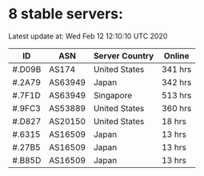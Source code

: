 # 8 stable servers:

Latest update at: Wed Feb 12 12:10:10 UTC 2020

| ID | ASN | Server Country | Online |
| -- | --- | -------------- | ------ |
| #.D09B | AS174 | United States | 341 hrs |
| #.2A79 | AS63949 | Japan | 342 hrs |
| #.7F1D | AS63949 | Singapore | 513 hrs |
| #.9FC3 | AS53889 | United States | 360 hrs |
| #.D827 | AS20150 | United States | 18 hrs |
| #.6315 | AS16509 | Japan | 13 hrs |
| #.27B5 | AS16509 | Japan | 13 hrs |
| #.B85D | AS16509 | Japan | 13 hrs |

